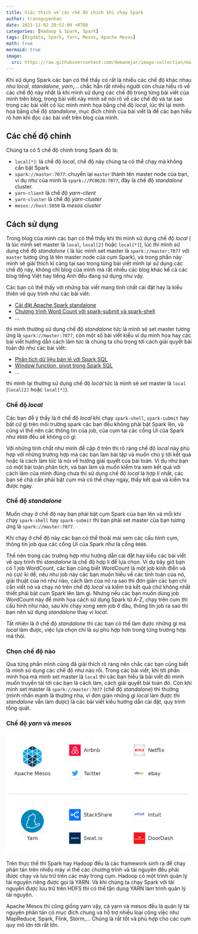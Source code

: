 ```yaml
---
title: Giải thích về các chế độ chính khi chạy Spark
author: trannguyenhan 
date: 2021-11-02 20:52:00 +0700
categories: [Hadoop & Spark, Spark]
tags: [Bigdata, Spark, Yarn, Mesos, Apache Mesos]
math: true
mermaid: true
image:
  src: https://raw.githubusercontent.com/demanejar/image-collection/main/ModeInSpark/run_spark_mode.png
---
```

Khi sử dụng Spark các bạn có thể thấy có rất là nhiều các chế độ khác nhau như _local_, _standalone_, _yarn_,... chắc hẳn rất nhiều người còn chưa hiểu rõ về các chế độ này nhất là khi mình sử dụng các chế độ trong từng bài viết của mình trên blog, trong bài viết này mình sẽ nói  rõ về các chế độ và tại sao trong các bài viết có lúc mình minh họa bằng chế độ _local_, lúc thì lại minh họa bằng chế độ _standalone_, mục đích chính của bài viết là để các bạn hiểu rõ hơn khi đọc các bài viết trên blog của mình.

## Các chế độ chính 

Chúng ta có 5 chế độ chính trong Spark đó là:

-   `local[*]`: là chế độ _local_, chế độ này chúng ta có thể chạy mà không cần bật Spark
-   `spark://master:7077`: chuyển lại `master` thành tên master node của bạn, ví dụ như của mình là `spark://PC0628:7077`, đây là chế độ _standalone_ cluster.
-   `yarn-client` là chế độ _yarn-client_
-   `yarn-cluster` là chế độ _yarn-cluster_
-   `mesos://host:5050` là _mesos cluster_

## Cách sử dụng

Trong blog của mình các bạn có thể thấy khi thì mình sử dụng chế độ _local_ ( là lúc mình set master là `local`, `local[2]` hoặc `local[*]`), lúc thì mình sử dụng chế độ _standalone_ ( là lúc mình set master là  `spark://master:7077` với `master` tương ứng là tên master node của cụm Spark), và trong phần này mình sẽ giải thích kĩ càng tại sao trong từng bài viết mình lại sử dụng các chế độ này, không chỉ blog của mình mà rất nhiều các blog khác kể cả các blog tiếng Việt hay tiếng Anh đều đang sử dụng như vậy.

Các bạn có thể thấy với những bài viết mang tính chất cài đặt hay là kiểu thiên về quy trình như các bài viết: 
- [Cài đặt Apache Spark standalone](https://demanejar.github.io/posts/install-apache-spark-ubuntu/)
- [Chương trình Word Count với spark-submit và spark-shell](https://demanejar.github.io/posts/word-count-with-spark-submit-and-spark-shell/)
- ...

thì mình thường sử dụng chế độ _standalone_ tức là mình sẽ set master tương ứng là  `spark://master:7077`, còn một số bài viết kiểu ví dụ minh họa hay các bài viết hướng dẫn cách làm tức là chúng ta chú trọng tới cách giải quyết bài toán đó như các bài viết: 
- [Phân tích dữ liệu bán lẻ với Spark SQL](https://demanejar.github.io/posts/retail-data-analytics-with-spark-sql/)
- [Window function, pivot trong Spark SQL](https://demanejar.github.io/posts/spark-sql-window-function-pivot/)
- ...

thì mình lại thường sử dụng chế độ _local_ tức là mình sẽ set master là `local` (`local[2]`  hoặc `local[*]`).

### Chế độ _local_

Các bạn để ý thấy là ở chế độ _local_ khi chạy `spark-shell`, `spark-submit` hay bất cứ gì trên môi trường spark các bạn đều không phải bật Spark lên, và cũng vì thế nên các thông tin của job, của cụm tại các cổng UI của Spark như `8080` đều sẽ không có gì.

Với những tính chất như mình đề cập ở trên thì rõ ràng chế độ _local_ này phù hợp với những trường hợp mà các bạn làm bài tập và muốn chú ý tới kết quả hoặc là cách làm tức là nói về hướng giải quyết của bài toán. Ví dụ như bạn có một bài toán phân tích, và bạn làm và muốn kiểm tra xem kết quả với cách làm của mình đúng chưa thì sử dụng chế độ _local_ là hợp lí nhất, các bạn sẽ chả cần phải bật cụm mà có thể chạy ngay, thấy kết quả và kiểm tra được ngay.

### Chế độ _standalone_

Muốn chạy ở chế độ này bạn phải bật cụm Spark của bạn lên và mỗi khi chạy `spark-shell` hay `spark-submit` thì bạn phải set master của bạn tương ứng là `spark://master:7077`.

Khi chạy ở chế độ này các bạn có thể thoải mái xem các cấu hình cụm, thông tin job qua các cổng UI của Spark như là cổng `8080`.

Thế nên trong các trường hợp như hướng dẫn cài đặt hay kiểu các bài viết về quy trình thì _standalone_ là chế độ hợp lí để lựa chọn. Ví dụ bây giờ bạn có 1 job WordCount, các bạn cũng biết WordCount là một job kinh điển và nó cực kì dễ, nếu như job này các bạn muốn hiểu về các tính toán của nó, giải thuật của nó như nào, cách làm của nó ra sao thì đơn giản các bạn chỉ cần viết nó và chạy nó trên chế độ _local_ và kiểm tra kết quả chứ không nhất thiết phải bật cụm Spark lên làm gì. Nhưng nếu các bạn muốn dùng job WordCount này để minh họa cách sử dụng Spark từ A-Z, chạy trên cụm thì cấu hình như nào, sau khi chạy xong xem job ở đâu, thông tin job ra sao thì bạn nên sử dụng _standalone_ thay vì _local_.

Tất nhiên là ở chế độ _standalone_ thì các bạn có thể làm được những gì mà _local_ làm được, việc lựa chọn chỉ là sự phù hợp hơn trong từng trường hợp mà thôi.

### Chọn chế độ nào

Qua từng phần mình cũng đã giải thích rõ ràng nên chắc các bạn cũng biết là mình sử dụng các chế độ như nào rồi. Trong các bài viết, khi tới phần minh họa mà mình set master là `local` thì các bạn hiểu là bài viết đó mình muốn truyền tải tới các bạn là cách làm, cách giải quyết bài toán đó. Còn khi mình set master là `spark://master:7077` (chế độ _standalone_) thì thường (mình nhấn mạnh là thường nha, vì đơn giản những gì _local_ làm được thì _standalone_ vẫn làm được) là các bài viết kiểu hướng dẫn cài đặt, quy trình tổng quát. 

### Chế độ _yarn_ và _mesos_

![](https://raw.githubusercontent.com/demanejar/image-collection/main/ModeInSpark/mesos_vs_yarn.png)

Trên thực thế thì Spark hay Hadoop đều là các framework sinh ra để chạy phân tán trên nhiều máy vì thế các chương trình và tài nguyên đều phải được chạy và lưu trữ trên các máy trong cụm. Hadoop có một trình quản lý tài nguyên riêng được gọi là YARN. Và khi chúng ta chạy Spark với tài nguyên được lưu trữ trên HDFS thì có thể tận dụng YARN làm trình quản lý tài nguyên. 

Apache Mesos thì cũng giống yarn vậy, cả yarn và mesos đều là quản lý tài nguyên phân tán có mục đích chung và hỗ trợ nhiều loại công việc như MapReduce, Spark, Flink, Storm,... Chúng là rất tốt và phù hợp cho các cụm quy mô lớn tới rất lớn.

